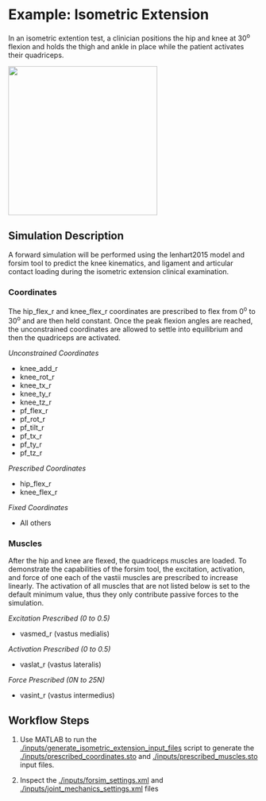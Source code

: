 # Example: Isometric Extension
In an isometric extention test, a clinician positions the hip and knee at 30<sup>o</sup> flexion and holds the thigh and ankle in place while the patient activates their quadriceps.

[<img src="https://img.youtube.com/vi/F7LRQARxCpQ/0.jpg" align="middle" height="300" >](https://youtu.be/F7LRQARxCpQ?t=60)



## Simulation Description
A forward simulation will be performed using the lenhart2015 model and forsim tool to predict the knee kinematics, and ligament and articular contact loading during the isometric extension clinical examination.

### Coordinates
The hip_flex_r and knee_flex_r coordinates are prescribed to flex from 0<sup>o</sup> to 30<sup>o</sup> and are then held constant. Once the peak flexion angles are reached, the unconstrained coordinates are allowed to settle into equilibrium and then the quadriceps are activated. 

_Unconstrained Coordinates_
- knee_add_r
- knee_rot_r
- knee_tx_r
- knee_ty_r
- knee_tz_r
- pf_flex_r
- pf_rot_r
- pf_tilt_r
- pf_tx_r
- pf_ty_r
- pf_tz_r

_Prescribed Coordinates_
- hip_flex_r
- knee_flex_r

_Fixed Coordinates_
- All others

### Muscles 
After the hip and knee are flexed, the quadriceps muscles are loaded. To demonstrate the capabilities of the forsim tool, the excitation, activation, and force of one each of the vastii muscles are prescribed to increase linearly. The activation of all muscles that are not listed below is set to the default minimum value, thus they only contribute passive forces to the simulation.

_Excitation Prescribed (0 to 0.5)_
- vasmed_r (vastus medialis)

_Activation Prescribed (0 to 0.5)_
- vaslat_r (vastus lateralis)

_Force Prescribed (0N to 25N)_ 
- vasint_r (vastus intermedius)

## Workflow Steps
1) Use MATLAB to run the [./inputs/generate_isometric_extension_input_files](./inputs/generate_isometric_extension_input_files) script to generate the [./inputs/prescribed_coordinates.sto](./inputs/prescribed_coordinates.sto) and [./inputs/prescribed_muscles.sto](./inputs/prescribed_muscles.sto) input files.

2) Inspect the [./inputs/forsim_settings.xml](./inputs/forsim_settings.xml) and [./inputs/joint_mechanics_settings.xml](./inputs/joint_mechanics_settings.xml) files

